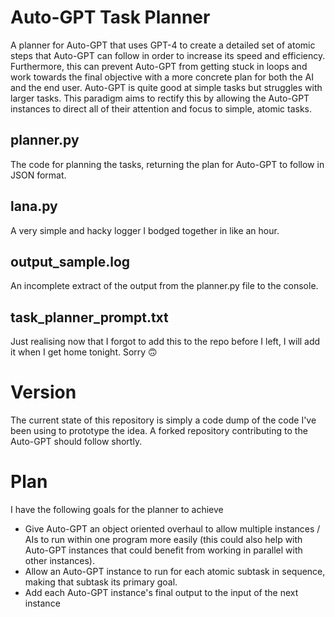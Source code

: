 # Auto-GPT Task Planner
A planner for Auto-GPT that uses GPT-4 to create a detailed set of atomic steps that Auto-GPT can follow in order to increase its speed and efficiency. Furthermore, this can prevent Auto-GPT from getting stuck in loops and work towards the final objective with a more concrete plan for both the AI and the end user.
Auto-GPT is quite good at simple tasks but struggles with larger tasks. This paradigm aims to rectify this by allowing the Auto-GPT instances to direct all of their attention and focus to simple, atomic tasks.

## planner.py
The code for planning the tasks, returning the plan for Auto-GPT to follow in JSON format.

## lana.py
A very simple and hacky logger I bodged together in like an hour.

## output_sample.log
An incomplete extract of the output from the planner.py file to the console.

## task_planner_prompt.txt
Just realising now that I forgot to add this to the repo before I left, I will add it when I get home tonight. Sorry 🙃

# Version
The current state of this repository is simply a code dump of the code I've been using to prototype the idea. A forked repository contributing to the Auto-GPT should follow shortly.

# Plan
I have the following goals for the planner to achieve
 - Give Auto-GPT an object oriented overhaul to allow multiple instances / AIs to run within one program more easily (this could also help with Auto-GPT instances that could benefit from working in parallel with other instances).
 - Allow an Auto-GPT instance to run for each atomic subtask in sequence, making that subtask its primary goal.
 - Add each Auto-GPT instance's final output to the input of the next instance
